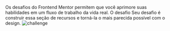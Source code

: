 Os desafios do Frontend Mentor permitem que você aprimore suas habilidades em um fluxo de trabalho da vida real.
O desafio
Seu desafio é construir essa seção de recursos e torná-la o mais parecida possível com o design.
![challenge](https://user-images.githubusercontent.com/61056048/90321678-32a86400-df22-11ea-8e8a-b78794cfab08.jpg)


